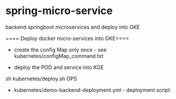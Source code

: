 # spring-micro-service
backend springboot microservices and deploy into GKE


==== Deploy docker micro-services into GKE====

- create the config Map only once - see kubernetes/configMap_command.txt

- deploy the POD and service into KGE

sh kubernetes/deploy.sh OPS

- kubernetes/demo-backend-deployment.yml - deployment script
